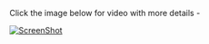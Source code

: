 Click the image below for video with more details - 

[![ScreenShot](https://i.ytimg.com/vi/aShR3R8--wU/hqdefault.jpg)](http://www.youtube.com/watch?v=aShR3R8--wU&list=PL68F511F6E3C122EB)
